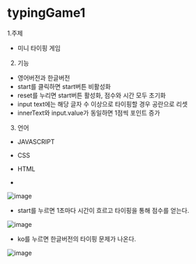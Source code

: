 # typingGame1

1.주제
- 미니 타이핑 게임



2. 기능
- 영어버전과 한글버전
- start를 클릭하면 start버튼 비활성화
- reset를 누리면 start버튼 활성화, 점수와 시간 모두 초기화
- input text에는 해당 글자 수 이상으로 타이핑할 경우 공란으로 리셋
- innerText와 input.value가 동일하면 1점씩 포인트 증가



3. 언어
- JAVASCRIPT
- CSS
- HTML


- 

![image](https://user-images.githubusercontent.com/83012943/118841494-52cae080-b903-11eb-9b4b-93406f50b2c5.png)

- start를 누르면 1초마다 시간이 흐르고 타이핑을 통해 점수를 얻는다.

![image](https://user-images.githubusercontent.com/83012943/118840670-92dd9380-b902-11eb-91d5-f944cbe3ecce.png)


- ko를 누르면 한글버전의 타이핑 문제가 나온다.

![image](https://user-images.githubusercontent.com/83012943/118841353-38910280-b903-11eb-9e9f-f1cef9093229.png)

